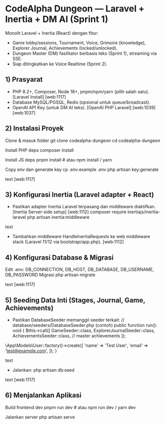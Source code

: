 # CodeAlpha Dungeon — Laravel + Inertia + DM AI (Sprint 1)

Monolit Laravel + Inertia (React) dengan fitur:
- Game lobby/sessions, Tournament, Voice, Grimoire (knowledge), Explorer Journal, Achievements (locked/unlocked).
- Dungeon Master (DM) fasilitator berbasis teks (Sprint 1), streaming via SSE.
- Siap ditingkatkan ke Voice Realtime (Sprint 2).

## 1) Prasyarat
- PHP 8.2+, Composer, Node 18+, pnpm/npm/yarn (pilih salah satu). [Laravel Install] [web:1117]
- Database MySQL/PGSQL, Redis (opsional untuk queue/broadcast).
- OpenAI API Key (untuk DM AI teks). [OpenAI PHP Laravel] [web:1039][web:1037]

## 2) Instalasi Proyek
Clone & masuk folder
git clone <repo-url> codealpha-dungeon
cd codealpha-dungeon

Install PHP deps
composer install

Install JS deps
pnpm install # atau npm install / yarn

Copy env dan generate key
cp .env.example .env
php artisan key:generate

text
[web:1117]

## 3) Konfigurasi Inertia (Laravel adapter + React)
- Pastikan adapter Inertia Laravel terpasang dan middleware diaktifkan. [Inertia Server-side setup] [web:1112]
composer require inertiajs/inertia-laravel
php artisan inertia:middleware

text
- Tambahkan middleware HandleInertiaRequests ke web middleware stack (Laravel 11/12 via bootstrap/app.php). [web:1112]

## 4) Konfigurasi Database & Migrasi
Edit .env: DB_CONNECTION, DB_HOST, DB_DATABASE, DB_USERNAME, DB_PASSWORD
Migrasi
php artisan migrate

text
[web:1117]

## 5) Seeding Data Inti (Stages, Journal, Game, Achievements)
- Pastikan DatabaseSeeder memanggil seeder terkait:
// database/seeders/DatabaseSeeder.php (contoh)
public function run(): void {
$this->call([
GameSeeder::class,
ExplorerJournalSeeder::class,
AchievementsSeeder::class, // master achievements
]);

\App\Models\User::factory()->create([
'name' => 'Test User',
'email' => 'test@example.com',
]);
}

text
- Jalankan:
php artisan db:seed

text
[web:1117]

## 6) Menjalankan Aplikasi
Build frontend dev
pnpm run dev # atau npm run dev / yarn dev

Jalankan server
php artisan serve
